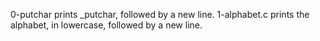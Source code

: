 
0-putchar prints _putchar, followed by a new line.
1-alphabet.c prints the alphabet, in lowercase, followed by a new line.
